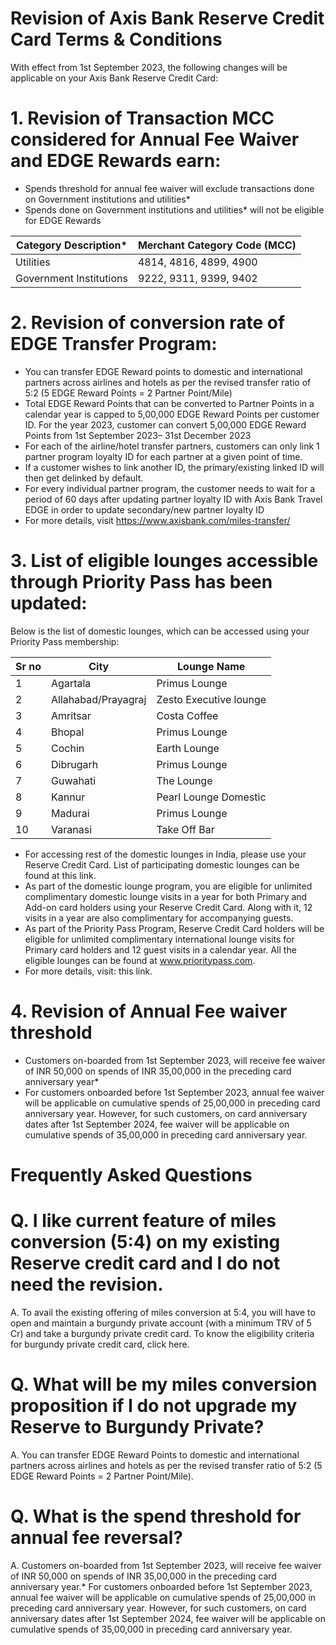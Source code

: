 # Revision of Axis Bank Reserve Credit Card Terms & Conditions

With effect from 1st September 2023, the following changes will be applicable on your Axis Bank Reserve Credit Card:

# 1. Revision of Transaction MCC considered for Annual Fee Waiver and EDGE Rewards earn:

- Spends threshold for annual fee waiver will exclude transactions done on Government institutions and utilities*
- Spends done on Government institutions and utilities* will not be eligible for EDGE Rewards

|Category Description*|Merchant Category Code (MCC)|
|---|---|
|Utilities|4814, 4816, 4899, 4900|
|Government Institutions|9222, 9311, 9399, 9402|

# 2. Revision of conversion rate of EDGE Transfer Program:

- You can transfer EDGE Reward points to domestic and international partners across airlines and hotels as per the revised transfer ratio of 5:2 (5 EDGE Reward Points = 2 Partner Point/Mile)
- Total EDGE Reward Points that can be converted to Partner Points in a calendar year is capped to 5,00,000 EDGE Reward Points per customer ID. For the year 2023, customer can convert 5,00,000 EDGE Reward Points from 1st September 2023– 31st December 2023
- For each of the airline/hotel transfer partners, customers can only link 1 partner program loyalty ID for each partner at a given point of time.
- If a customer wishes to link another ID, the primary/existing linked ID will then get delinked by default.
- For every individual partner program, the customer needs to wait for a period of 60 days after updating partner loyalty ID with Axis Bank Travel EDGE in order to update secondary/new partner loyalty ID
- For more details, visit https://www.axisbank.com/miles-transfer/

# 3. List of eligible lounges accessible through Priority Pass has been updated:

Below is the list of domestic lounges, which can be accessed using your Priority Pass membership:

|Sr no|City|Lounge Name|
|---|---|---|
|1|Agartala|Primus Lounge|
|2|Allahabad/Prayagraj|Zesto Executive lounge|
|3|Amritsar|Costa Coffee|
|4|Bhopal|Primus Lounge|
|5|Cochin|Earth Lounge|
|6|Dibrugarh|Primus Lounge|
|7|Guwahati|The Lounge|
|8|Kannur|Pearl Lounge Domestic|
|9|Madurai|Primus Lounge|
|10|Varanasi|Take Off Bar|# Axis Bank|Public

- For accessing rest of the domestic lounges in India, please use your Reserve Credit Card. List of participating domestic lounges can be found at this link.
- As part of the domestic lounge program, you are eligible for unlimited complimentary domestic lounge visits in a year for both Primary and Add-on card holders using your Reserve Credit Card. Along with it, 12 visits in a year are also complimentary for accompanying guests.
- As part of the Priority Pass Program, Reserve Credit Card holders will be eligible for unlimited complimentary international lounge visits for Primary card holders and 12 guest visits in a calendar year. All the eligible lounges can be found at www.prioritypass.com.
- For more details, visit: this link.

# 4. Revision of Annual Fee waiver threshold

- Customers on-boarded from 1st September 2023, will receive fee waiver of INR 50,000 on spends of INR 35,00,000 in the preceding card anniversary year*
- For customers onboarded before 1st September 2023, annual fee waiver will be applicable on cumulative spends of 25,00,000 in preceding card anniversary year. However, for such customers, on card anniversary dates after 1st September 2024, fee waiver will be applicable on cumulative spends of 35,00,000 in preceding card anniversary year.

# Frequently Asked Questions

# Q. I like current feature of miles conversion (5:4) on my existing Reserve credit card and I do not need the revision.

A. To avail the existing offering of miles conversion at 5:4, you will have to open and maintain a burgundy private account (with a minimum TRV of 5 Cr) and take a burgundy private credit card. To know the eligibility criteria for burgundy private credit card, click here.

# Q. What will be my miles conversion proposition if I do not upgrade my Reserve to Burgundy Private?

A. You can transfer EDGE Reward Points to domestic and international partners across airlines and hotels as per the revised transfer ratio of 5:2 (5 EDGE Reward Points = 2 Partner Point/Mile).

# Q. What is the spend threshold for annual fee reversal?

A. Customers on-boarded from 1st September 2023, will receive fee waiver of INR 50,000 on spends of INR 35,00,000 in the preceding card anniversary year.* For customers onboarded before 1st September 2023, annual fee waiver will be applicable on cumulative spends of 25,00,000 in preceding card anniversary year. However, for such customers, on card anniversary dates after 1st September 2024, fee waiver will be applicable on cumulative spends of 35,00,000 in preceding card anniversary year.